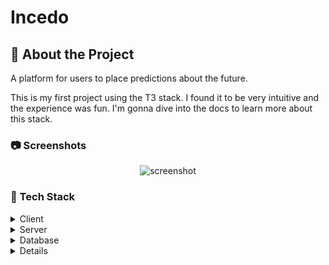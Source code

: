# Incedo
<!-- About the Project -->
## :star2: About the Project

A platform for users to place predictions about the future.

This is my first project using the T3 stack. I found it to be very intuitive and the experience was fun. I'm gonna dive into the docs to learn more about this stack.

<!-- Screenshots -->
### :camera: Screenshots

<div align="center">
  <img src="https://ibb.co/5nJGnVw" alt="screenshot" />
</div>

<!-- TechStack -->
### :space_invader: Tech Stack

<details>
  <summary>Client</summary>
  <ul>
    <li><a href="https://www.typescriptlang.org/">Typescript</a></li>
    <li><a href="https://nextjs.org/">Next.js</a></li>
    <li><a href="https://reactjs.org/">React.js</a></li>
    <li><a href="https://tailwindcss.com/">TailwindCSS</a></li>
  </ul>
</details>

<details>
  <summary>Server</summary>
  <ul>
    <li><a href="https://www.typescriptlang.org/">Typescript</a></li>
    <li><a href="https://trpc.io/">Trpc</a></li>
    <li><a href="https://next-auth.js.org/">NextAuth</a></li>
    <li><a href="https://www.prisma.io/">Prisma</a></li>
  </ul>
</details>

<details>
<summary>Database</summary>
  <ul>
    <li><a href="https://www.postgresql.org/">PostgreSQL</a></li>
  </ul>
</details>

<details>

<!-- Features -->
### :dart: Features

- Place predictions about the future
- Change themes
- View other users predictions

<!-- Env Variables -->
### :key: Environment Variables

To run this project, you will need to add the following environment variables to your .env file

`DATABASE_URL`

`NEXTAUTH_SECRET`

`NEXTAUTH_URL`

`DISCORD_CLIENT_ID`

`DISCORD_CLIENT_SECRET`

`TWITCH_CLIENT_ID`

`TWITCH_CLIENT_SECRET`

<!-- Run Locally -->
### :running: Run Locally

Clone the project

```bash
  git clone https://github.com/JakubGluszek/augur.git
```

Go to the project directory

```bash
  cd augur
```

Install dependencies

```bash
  npm install
```

Start the server

```bash
  npm run dev
```

<!-- Contributing -->
## :wave: Contributing

<a href="https://github.com/JakubGluszek/augur/graphs/contributors">
  <img src="https://contrib.rocks/image?repo=JakubGluszek/augur" />
</a>

Contributions are always welcome!

<!-- Contact -->
## :handshake: Contact

Jakub Gluszek - jacobgluszek03@gmail.com

Project Link: [https://github.com/JakubGluszek/augur](https://github.com/JakubGluszek/augur)

<!-- Acknowledgments -->
## :gem: Acknowledgements

- [Readme Template](https://github.com/Louis3797/awesome-readme-template)
